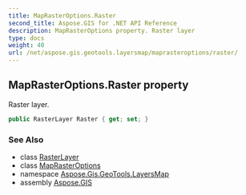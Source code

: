 ```yaml
---
title: MapRasterOptions.Raster
second_title: Aspose.GIS for .NET API Reference
description: MapRasterOptions property. Raster layer
type: docs
weight: 40
url: /net/aspose.gis.geotools.layersmap/maprasteroptions/raster/
---
```

## MapRasterOptions.Raster property

Raster layer.

```csharp
public RasterLayer Raster { get; set; }
```

### See Also

* class [RasterLayer](../../../aspose.gis.raster/rasterlayer/)
* class [MapRasterOptions](../)
* namespace [Aspose.Gis.GeoTools.LayersMap](../../maprasteroptions/)
* assembly [Aspose.GIS](../../../)


